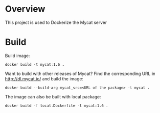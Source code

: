 # Overview
This project is used to Dockerize the Mycat server

# Build

Build image:

```
docker build -t mycat:1.6 .
```

Want to build with other releases of Mycat? Find the corresponding URL in http://dl.mycat.io/ and build the image:

```
docker build --build-arg mycat_src=<URL of the package> -t mycat .
```

The image can also be built with local package:

```
docker build -f local.Dockerfile -t mycat:1.6 .
```
